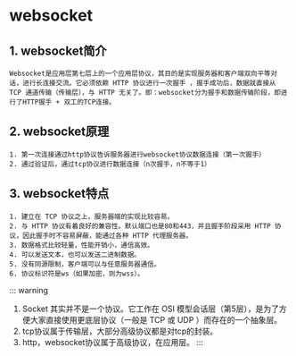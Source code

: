 # websocket
## 1. websocket简介
	Websocket是应用层第七层上的一个应用层协议，其目的是实现服务器和客户端双向平等对话，进行长连接交流。它必须依赖 HTTP 协议进行一次握手 ，握手成功后，数据就直接从 TCP 通道传输（传输层），与 HTTP 无关了。即：websocket分为握手和数据传输阶段，即进行了HTTP握手 + 双工的TCP连接。

## 2. websocket原理
	1. 第一次连接通过http协议告诉服务器进行websocket协议数据连接（第一次握手）
	2. 通过验证后，通过tcp协议进行数据连接（n次握手，n不等于1）

## 3. websocket特点
	1. 建立在 TCP 协议之上，服务器端的实现比较容易。
	2. 与 HTTP 协议有着良好的兼容性。默认端口也是80和443，并且握手阶段采用 HTTP 协议，因此握手时不容易屏蔽，能通过各种 HTTP 代理服务器。
	3. 数据格式比较轻量，性能开销小，通信高效。
	4. 可以发送文本，也可以发送二进制数据。
	5. 没有同源限制，客户端可以与任意服务器通信。
	6. 协议标识符是ws（如果加密，则为wss）。

::: warning
1. Socket 其实并不是一个协议。它工作在 OSI 模型会话层（第5层），是为了方便大家直接使用更底层协议（一般是 TCP 或 UDP ）而存在的一个抽象层。
2. tcp协议属于传输层，大部分高级协议都是对tcp的封装。
3. http，websocket协议属于高级协议，在应用层。
:::


	